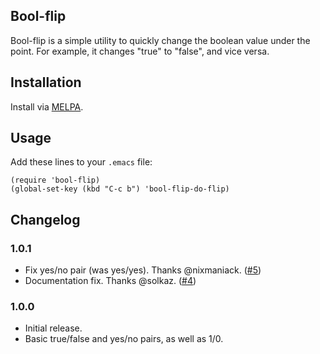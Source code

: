 ## Bool-flip

Bool-flip is a simple utility to quickly change the boolean value under the
point. For example, it changes "true" to "false", and vice versa.

## Installation

Install via [MELPA](https://melpa.org/).

## Usage

Add these lines to your `.emacs` file:

```
(require 'bool-flip)
(global-set-key (kbd "C-c b") 'bool-flip-do-flip)
```

## Changelog

### 1.0.1

  * Fix yes/no pair (was yes/yes). Thanks @nixmaniack. ([#5](https://github.com/michaeljb/bool-flip/pull/5))
  * Documentation fix. Thanks @solkaz. ([#4](https://github.com/michaeljb/bool-flip/pull/4))

### 1.0.0
  * Initial release.
  * Basic true/false and yes/no pairs, as well as 1/0.
